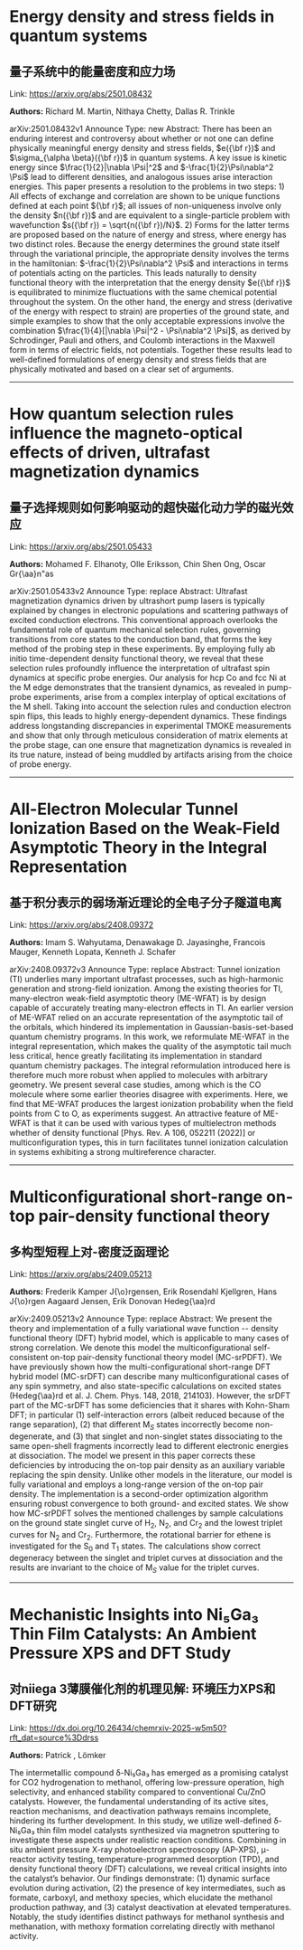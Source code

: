 # Energy density and stress fields in quantum systems

## 量子系统中的能量密度和应力场

Link: https://arxiv.org/abs/2501.08432

**Authors:** Richard M. Martin, Nithaya Chetty, Dallas R. Trinkle

arXiv:2501.08432v1 Announce Type: new 
Abstract: There has been an enduring interest and controversy about whether or not one can define physically meaningful energy density and stress fields, $e({\bf r})$ and $\sigma_{\alpha \beta}({\bf r})$ in quantum systems. A key issue is kinetic energy since $\frac{1}{2}|\nabla \Psi|^2$ and $-\frac{1}{2}\Psi\nabla^2 \Psi$ lead to different densities, and analogous issues arise interaction energies. This paper presents a resolution to the problems in two steps: 1) All effects of exchange and correlation are shown to be unique functions defined at each point ${\bf r}$; all issues of non-uniqueness involve only the density $n({\bf r})$ and are equivalent to a single-particle problem with wavefunction $s({\bf r}) = \sqrt{n({\bf r})/N}$. 2) Forms for the latter terms are proposed based on the nature of energy and stress, where energy has two distinct roles. Because the energy determines the ground state itself through the variational principle, the appropriate density involves the terms in the hamiltonian: $-\frac{1}{2}\Psi\nabla^2 \Psi$ and interactions in terms of potentials acting on the particles. This leads naturally to density functional theory with the interpretation that the energy density $e({\bf r})$ is equilibrated to minimize fluctuations with the same chemical potential throughout the system. On the other hand, the energy and stress (derivative of the energy with respect to strain) are properties of the ground state, and simple examples to show that the only acceptable expressions involve the combination $\frac{1}{4}[|\nabla \Psi|^2 - \Psi\nabla^2 \Psi]$, as derived by Schrodinger, Pauli and others, and Coulomb interactions in the Maxwell form in terms of electric fields, not potentials. Together these results lead to well-defined formulations of energy density and stress fields that are physically motivated and based on a clear set of arguments.


---
# How quantum selection rules influence the magneto-optical effects of driven, ultrafast magnetization dynamics

## 量子选择规则如何影响驱动的超快磁化动力学的磁光效应

Link: https://arxiv.org/abs/2501.05433

**Authors:** Mohamed F. Elhanoty, Olle Eriksson, Chin Shen Ong, Oscar Gr{\aa}n\"as

arXiv:2501.05433v2 Announce Type: replace 
Abstract: Ultrafast magnetization dynamics driven by ultrashort pump lasers is typically explained by changes in electronic populations and scattering pathways of excited conduction electrons. This conventional approach overlooks the fundamental role of quantum mechanical selection rules, governing transitions from core states to the conduction band, that forms the key method of the probing step in these experiments. By employing fully ab initio time-dependent density functional theory, we reveal that these selection rules profoundly influence the interpretation of ultrafast spin dynamics at specific probe energies. Our analysis for hcp Co and fcc Ni at the M edge demonstrates that the transient dynamics, as revealed in pump-probe experiments, arise from a complex interplay of optical excitations of the M shell. Taking into account the selection rules and conduction electron spin flips, this leads to highly energy-dependent dynamics. These findings address longstanding discrepancies in experimental TMOKE measurements and show that only through meticulous consideration of matrix elements at the probe stage, can one ensure that magnetization dynamics is revealed in its true nature, instead of being muddled by artifacts arising from the choice of probe energy.


---
# All-Electron Molecular Tunnel Ionization Based on the Weak-Field Asymptotic Theory in the Integral Representation

## 基于积分表示的弱场渐近理论的全电子分子隧道电离

Link: https://arxiv.org/abs/2408.09372

**Authors:** Imam S. Wahyutama, Denawakage D. Jayasinghe, Francois Mauger, Kenneth Lopata, Kenneth J. Schafer

arXiv:2408.09372v3 Announce Type: replace 
Abstract: Tunnel ionization (TI) underlies many important ultrafast processes, such as high-harmonic generation and strong-field ionization. Among the existing theories for TI, many-electron weak-field asymptotic theory (ME-WFAT) is by design capable of accurately treating many-electron effects in TI. An earlier version of ME-WFAT relied on an accurate representation of the asymptotic tail of the orbitals, which hindered its implementation in Gaussian-basis-set-based quantum chemistry programs. In this work, we reformulate ME-WFAT in the integral representation, which makes the quality of the asymptotic tail much less critical, hence greatly facilitating its implementation in standard quantum chemistry packages. The integral reformulation introduced here is therefore much more robust when applied to molecules with arbitrary geometry. We present several case studies, among which is the CO molecule where some earlier theories disagree with experiments. Here, we find that ME-WFAT produces the largest ionization probability when the field points from C to O, as experiments suggest. An attractive feature of ME-WFAT is that it can be used with various types of multielectron methods whether of density functional [Phys. Rev. A 106, 052211 (2022)] or multiconfiguration types, this in turn facilitates tunnel ionization calculation in systems exhibiting a strong multireference character.


---
# Multiconfigurational short-range on-top pair-density functional theory

## 多构型短程上对-密度泛函理论

Link: https://arxiv.org/abs/2409.05213

**Authors:** Frederik Kamper J{\o}rgensen, Erik Rosendahl Kjellgren, Hans J{\o}rgen Aagaard Jensen, Erik Donovan Hedeg{\aa}rd

arXiv:2409.05213v2 Announce Type: replace 
Abstract: We present the theory and implementation of a fully variational wave function -- density functional theory (DFT) hybrid model, which is applicable to many cases of strong correlation. We denote this model the multiconfigurational self-consistent on-top pair-density functional theory model (MC-srPDFT). We have previously shown how the multi-configurational short-range DFT hybrid model (MC-srDFT) can describe many multiconfigurational cases of any spin symmetry, and also state-specific calculations on excited states (Hedeg{\aa}rd et al. J. Chem. Phys. 148, 2018, 214103). However, the srDFT part of the MC-srDFT has some deficiencies that it shares with Kohn-Sham DFT; in particular (1) self-interaction errors (albeit reduced because of the range separation), (2) that different M$_S$ states incorrectly become non-degenerate, and (3) that singlet and non-singlet states dissociating to the same open-shell fragments incorrectly lead to different electronic energies at dissociation. The model we present in this paper corrects these deficiencies by introducing the on-top pair density as an auxiliary variable replacing the spin density. Unlike other models in the literature, our model is fully variational and employs a long-range version of the on-top pair density. The implementation is a second-order optimization algorithm ensuring robust convergence to both ground- and excited states. We show how MC-srPDFT solves the mentioned challenges by sample calculations on the ground state singlet curve of H$_2$, N$_2$, and Cr$_2$ and the lowest triplet curves for N$_2$ and Cr$_2$. Furthermore, the rotational barrier for ethene is investigated for the S$_0$ and T$_1$ states. The calculations show correct degeneracy between the singlet and triplet curves at dissociation and the results are invariant to the choice of M$_S$ value for the triplet curves.


---
# Mechanistic Insights into Ni₅Ga₃ Thin Film Catalysts: An Ambient Pressure XPS and DFT Study

## 对niiega 3薄膜催化剂的机理见解: 环境压力XPS和DFT研究

Link: https://dx.doi.org/10.26434/chemrxiv-2025-w5m50?rft_dat=source%3Ddrss

**Authors:** Patrick , Lömker

The intermetallic compound δ-Ni₅Ga₃ has emerged as a promising catalyst for CO2 hydrogenation to methanol, offering low-pressure operation, high selectivity, and enhanced stability compared to conventional Cu/ZnO catalysts. However, the fundamental understanding of its active sites, reaction mechanisms, and deactivation pathways remains incomplete, hindering its further development. In this study, we utilize well-defined δ-Ni₅Ga₃ thin film model catalysts synthesized via magnetron sputtering to investigate these aspects under realistic reaction conditions. Combining in situ ambient pressure X-ray photoelectron spectroscopy (AP-XPS), μ-reactor activity testing, temperature-programmed desorption (TPD), and density functional theory (DFT) calculations, we reveal critical insights into the catalyst’s behavior. Our findings demonstrate: (1) dynamic surface evolution during activation, (2) the presence of key intermediates, such as formate, carboxyl, and methoxy species, which elucidate the methanol production pathway, and (3) catalyst deactivation at elevated temperatures. Notably, the study identifies distinct pathways for methanol synthesis and methanation, with methoxy formation correlating directly with methanol activity.

